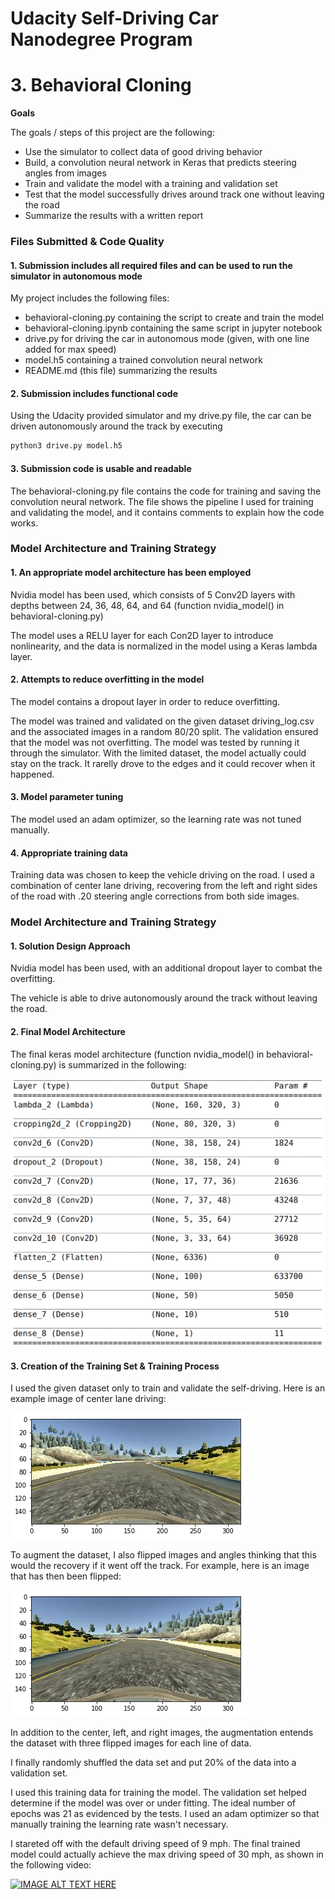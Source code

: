 # Udacity Self-Driving Car Nanodegree Program 

# **3. Behavioral Cloning** 

**Goals**

The goals / steps of this project are the following:
* Use the simulator to collect data of good driving behavior
* Build, a convolution neural network in Keras that predicts steering angles from images
* Train and validate the model with a training and validation set
* Test that the model successfully drives around track one without leaving the road
* Summarize the results with a written report


[//]: # (Image References)

[image5]: ./images/model_summary.png "Model Image"
[image6]: ./images/center_sample.png "Normal Image"
[image7]: ./images/center_flipped_sample.png "Flipped Image"


### Files Submitted & Code Quality

#### 1. Submission includes all required files and can be used to run the simulator in autonomous mode

My project includes the following files:
* behavioral-cloning.py containing the script to create and train the model
* behavioral-cloning.ipynb containing the same script in jupyter notebook
* drive.py for driving the car in autonomous mode (given, with one line added for max speed)
* model.h5 containing a trained convolution neural network 
* README.md (this file) summarizing the results

#### 2. Submission includes functional code
Using the Udacity provided simulator and my drive.py file, the car can be driven autonomously around the track by executing 
```sh
python3 drive.py model.h5
```

#### 3. Submission code is usable and readable

The behavioral-cloning.py file contains the code for training and saving the convolution neural network. The file shows the pipeline I used for training and validating the model, and it contains comments to explain how the code works.

### Model Architecture and Training Strategy

#### 1. An appropriate model architecture has been employed

Nvidia model has been used, which consists of 5 Conv2D layers with depths between 24, 36, 48, 64, and 64 (function nvidia_model() in behavioral-cloning.py) 

The model uses a RELU layer for each Con2D layer to introduce nonlinearity, and the data is normalized in the model using a Keras lambda layer. 

#### 2. Attempts to reduce overfitting in the model

The model contains a dropout layer in order to reduce overfitting. 

The model was trained and validated on the given dataset driving_log.csv and the associated images in a random 80/20 split. The validation ensured that the model was not overfitting. The model was tested by running it through the simulator. With the limited dataset, the model actually could stay on the track. It rarelly drove to the edges and it could recover when it happened. 

#### 3. Model parameter tuning

The model used an adam optimizer, so the learning rate was not tuned manually.

#### 4. Appropriate training data

Training data was chosen to keep the vehicle driving on the road. I used a combination of center lane driving, recovering from the left and right sides of the road with .20 steering angle corrections from both side images. 

### Model Architecture and Training Strategy

#### 1. Solution Design Approach

Nvidia model has been used, with an additional dropout layer to combat the overfitting. 

The vehicle is able to drive autonomously around the track without leaving the road.

#### 2. Final Model Architecture

The final keras model architecture (function nvidia_model() in  behavioral-cloning.py) is summarized in the following:

![alt text][image5]

#### 3. Creation of the Training Set & Training Process

I used the given dataset only to train and validate the self-driving. Here is an example image of center lane driving:

![alt text][image6]

To augment the dataset, I also flipped images and angles thinking that this would the recovery if it went off the track. For example, here is an image that has then been flipped:

![alt text][image7]

In addition to the center, left, and right images, the augmentation entends the dataset with three flipped images for each line of data. 

I finally randomly shuffled the data set and put 20% of the data into a validation set. 

I used this training data for training the model. The validation set helped determine if the model was over or under fitting. The ideal number of epochs was 21 as evidenced by the tests. I used an adam optimizer so that manually training the learning rate wasn't necessary.

I stareted off with the default driving speed of 9 mph. The final trained model could actually achieve the max driving speed of 30 mph, as shown in the following video:

[![IMAGE ALT TEXT HERE](https://img.youtube.com/vi/xP5Y3oW2rjQ/0.jpg)](https://www.youtube.com/watch?v=xP5Y3oW2rjQ)
